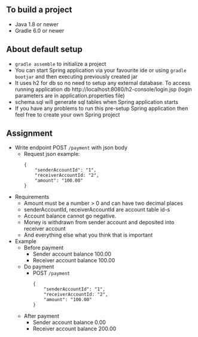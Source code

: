 ## To build a project
* Java 1.8 or newer
* Gradle 6.0 or newer

## About default setup
* `gradle assemble` to initialize a project
* You can start Spring application via your favourite ide or using `gradle bootjar` and then executing previously created jar
* It uses h2 for db so no need to setup any external database. To access running application db http://localhost:8080/h2-console/login.jsp (login parameters are in application.properties file)
* schema.sql will generate sql tables when Spring application starts
* If you have any problems to run this pre-setup Spring application then feel free to create your own Spring project

## Assignment 

* Write endpoint POST `/payment` with json body 
    * Request json example:
        ```
        {
            "senderAccountId": "1",
            "receiverAccountId: "2",
            "amount": "100.00"
        }
      ```
* Requirements
    * Amount must be a number > 0 and can have two decimal places
	* senderAccountId, receiverAccountId are account table id-s 
    * Account balance cannot go negative.
	* Money is withdrawn from sender account and deposited into receiver account 
    * And everything else what you think that is important
* Example
	* Before payment
		* Sender account balance 100.00
		* Receiver account balance 100.00
	* Do payment
		*  POST `/payment`
			```
			{
				"senderAccountId": "1",
				"receiverAccountId: "2",
				"amount": "100.00"
			}
			```
	* After payment
		* Sender account balance 0.00
		* Receiver account balance 200.00
    
